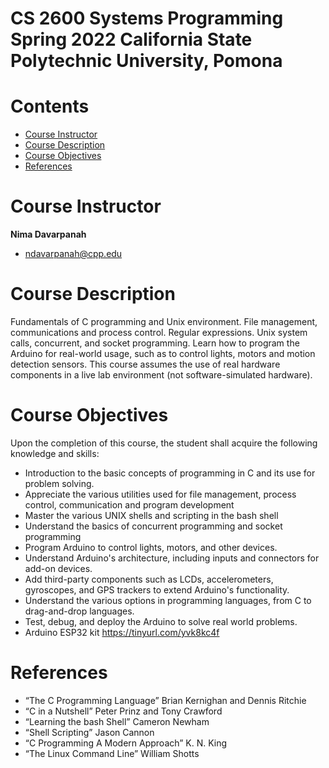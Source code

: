 # CS 2600 Systems Programming Spring 2022 California State Polytechnic University, Pomona  


# Contents

- [Course Instructor](#Course-Instructor)
- [Course Description](#Course-Description)
- [Course Objectives](#Course-Objectives)
- [References](#References)  
<!-- - [Code of conduct](#code-of-conduct)
- [Team](#team) -->
# Course Instructor  
**Nima Davarpanah**  
* [ndavarpanah@cpp.edu](ndavarpanah@cpp.edu)  

# Course Description  
Fundamentals of C programming 
and Unix environment. File management, communications and process control. Regular expressions. Unix system calls, concurrent, and socket programming. Learn how to program the Arduino for real-world usage, such as to control lights, motors and motion detection sensors. This course assumes the use of real hardware components in a live lab environment (not software-simulated hardware).   

# Course Objectives  
Upon the completion of this course, the student shall acquire the following knowledge and skills:
* Introduction to the basic concepts of programming in C and its use for problem solving.
* Appreciate the various utilities used for file management, process control, communication and program development
* Master the various UNIX shells and scripting in the bash shell
* Understand the basics of concurrent programming and socket programming
* Program Arduino to control lights, motors, and other devices.
* Understand Arduino's architecture, including inputs and connectors for add-on devices.
* Add third-party components such as LCDs, accelerometers, gyroscopes, and GPS trackers to extend Arduino's functionality.
* Understand the various options in programming languages, from C to drag-and-drop languages.
* Test, debug, and deploy the Arduino to solve real world problems.
* Arduino ESP32 kit 
 https://tinyurl.com/yvk8kc4f

# References  
 * “The C Programming Language”
 Brian Kernighan and Dennis Ritchie  
 * “C in a Nutshell”
 Peter Prinz and Tony Crawford  
 * “Learning the bash Shell”
 Cameron Newham  
 * “Shell Scripting”
 Jason Cannon  
 * “C Programming A Modern Approach” 
 K. N. King  
 * “The Linux Command Line”
 William Shotts  


<!-- Father_ComputerScienceStudent CalStatePolytechnicUniversityPomona NASA_L'SPACE(MCA)_NCAS2020 ΦΘΚ_KelloggHonorsCollege LiquidationAuditorCostcoWholesale -->
